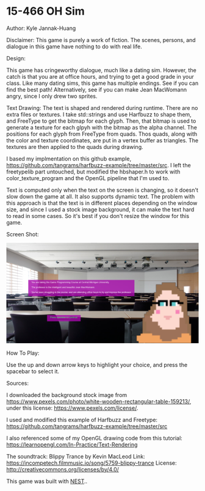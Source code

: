 # 15-466 OH Sim

Author: Kyle Jannak-Huang

Disclaimer: This game is purely a work of fiction. The scenes, persons, and dialogue in this game have nothing to do with real life.

Design: 

This game has cringeworthy dialogue, much like a dating sim. However, the catch is that you are at office hours, and trying to get a good grade in your class.
Like many dating sims, this game has multiple endings. See if you can find the best path! Alternatively, see if you can make Jean MacWomann angry, since I only drew two sprites.

Text Drawing: The text is shaped and rendered during runtime. There are no extra files or textures. I take std::strings and use Harfbuzz to shape them,
and FreeType to get the bitmap for each glyph. Then, that bitmap is used to generate a texture for each glpyh with the bitmap as the alpha channel.
The positions for each glyph from FreeType from quads. Thos quads, along with the color and texture coordinates, are put in a vertex buffer as triangles.
The textures are then applied to the quads during drawing.

I based my implmentation on this github example, https://github.com/tangrams/harfbuzz-example/tree/master/src. I left the freetypelib part untouched, but modified
the hbshaper.h to work with color_texture_program and the OpenGL pipeline that I'm used to.

Text is computed only when the text on the screen is changing, so it doesn't slow down the game at all. It also supports dynamic text. 
The problem with this approach is that the text is in different places depending on the window size, and since I used a stock image background,
it can make the text hard to read in some cases. So it's best if you don't resize the window for this game.

Screen Shot:

![Screen Shot](screenshot.png)

How To Play:

Use the up and down arrow keys to highlight your choice, and press the spacebar to select it.

Sources: 

I downloaded the background stock image from https://www.pexels.com/photo/white-wooden-rectangular-table-159213/, under this license: https://www.pexels.com/license/.

I used and modified this example of Harfbuzz and Freetype: https://github.com/tangrams/harfbuzz-example/tree/master/src

I also referenced some of my OpenGL drawing code from this tutorial: https://learnopengl.com/In-Practice/Text-Rendering

The soundtrack:
Blippy Trance by Kevin MacLeod
Link: https://incompetech.filmmusic.io/song/5759-blippy-trance
License: http://creativecommons.org/licenses/by/4.0/

This game was built with [NEST](NEST.md)..

